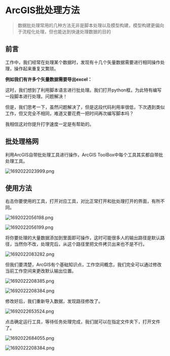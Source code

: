 # ArcGIS批处理方法

> 数据批处理常用的几种方法无非是脚本处理以及模型构建，模型构建更偏向于流程化处理，但也能达到快速处理数据的目的

## 前言

工作中，我们经常在处理某个数据时，发现有十几个矢量数据需要进行相同操作处理，操作起来重复又繁琐。



**例如我们有许多个矢量数据需要导出excel：**

这时，我们想到了利用脚本语言进行批处理。我们打开python框，为此特有编写一段脚本进行处理。问题解决！



但是，我们思考一下，虽然问题解决了，但是这段代码利用率很低，下次遇到类似工作，但又完全不相同，难道又要花费一把时间再次编写脚本吗？

我相信这对你提升打字速度一定是有帮助的。



## 批处理格网

利用ArcGIS自带批处理工具进行操作，ArcGIS ToolBox中每个工具其实都自带批处理工具。

![1692022023999.png](https://img1.imgtp.com/2023/08/14/K4ON79vR.png)

## 使用方法

右击你要使用的工具，打开对应工具，对比正常打开和批处理打开的界面，有所不同。

![1692022056198.png](https://img1.imgtp.com/2023/08/14/fYB2aNHy.png)

![1692022056199.png](https://img1.imgtp.com/2023/08/14/08HRgJUc.png)

将你要处理的大量数据添加到里面即可操作，这时可能很多人的输出路径是默认路径，当然你不改，处理完后，从这个路径里把文件拷贝出来也不是不行。

![1692022083282.png](https://img1.imgtp.com/2023/08/14/cjIp83T2.png)

但我们要清楚，ArcGIS有个基础知识点，工作空间概念，我们完全可以通过修改当前工作空间来更改默认输出位置。

![1692022208385.png](https://img1.imgtp.com/2023/08/14/R8SpsTWL.png)

![1692022208384.png](https://img1.imgtp.com/2023/08/14/Vliv5rKo.png)

修改好后，我们重新导入数据，发现路径修改了。

![1692022653524.png](https://img1.imgtp.com/2023/08/14/PSm3BNfg.png)


点击确定运行工具，等待任务处理完成，我们就可以在指定文件夹下，打开文件了。

![1692022684055.png](https://img1.imgtp.com/2023/08/14/2Fq8V8wN.png)

![1692022208384.png](https://img1.imgtp.com/2023/08/14/K5DQhANw.png)